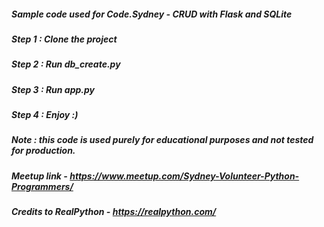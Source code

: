 ##### Sample code used for Code.Sydney - CRUD with Flask and SQLite

##### Step 1 : Clone the project
##### Step 2 : Run db_create.py
##### Step 3 : Run app.py
##### Step 4 : Enjoy :)

##### Note : this code is used purely for educational purposes and not tested for production.
##### Meetup link - https://www.meetup.com/Sydney-Volunteer-Python-Programmers/
##### Credits to RealPython - https://realpython.com/

